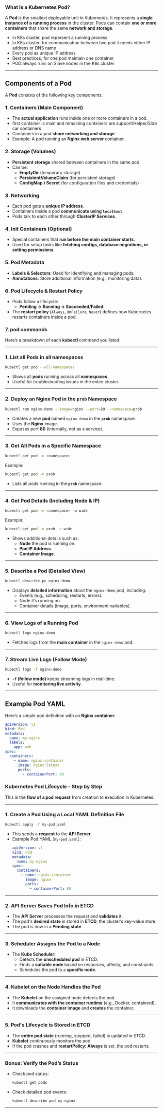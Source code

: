 ### **What is a Kubernetes Pod?**  
A **Pod** is the smallest deployable unit in Kubernetes. It represents a **single instance of a running process** in the cluster. Pods can contain **one or more containers** that share the same **network and storage**.
- In K8s cluster, pod repersent a running process
- In K8s cluster, for communication between two pod it needs either IP address or DNS name
- Every pod as unique IP address
- Best practices, for one pod maintain one container
- POD always runs on Slave nodes in the K8s cluster
---

## **Components of a Pod**
A **Pod** consists of the following key components:

### **1. Containers (Main Component)**
- The **actual application** runs inside one or more containers in a pod.
- first container is main and remaining containers are support/Helper/Side car containers
- Containers in a pod **share networking and storage**.
- Example: A pod running an **Nginx web server** container.

### **2. Storage (Volumes)**
- **Persistent storage** shared between containers in the same pod.
- Can be:
  - **EmptyDir** (temporary storage)
  - **PersistentVolumeClaim** (for persistent storage)
  - **ConfigMap / Secret** (for configuration files and credentials)

### **3. Networking**
- Each pod gets a **unique IP address**.
- Containers inside a pod **communicate using `localhost`**.
- Pods talk to each other through **ClusterIP Services**.

### **4. Init Containers (Optional)**
- Special containers that **run before the main container starts**.
- Used for setup tasks like **fetching configs, database migrations, or setting permissions**.

### **5. Pod Metadata**
- **Labels & Selectors**: Used for identifying and managing pods.
- **Annotations**: Store additional information (e.g., monitoring data).

### **6. Pod Lifecycle & Restart Policy**
- Pods follow a lifecycle:
  - **Pending → Running → Succeeded/Failed**
- The **restart policy** (`Always`, `OnFailure`, `Never`) defines how Kubernetes restarts containers inside a pod.
### **7. pod commands**

Here’s a breakdown of each **kubectl** command you listed:

---

### **1. List all Pods in all namespaces**
```sh
kubectl get pod --all-namespaces
```
- Shows all **pods** running across all **namespaces**.
- Useful for troubleshooting issues in the entire cluster.

---

### **2. Deploy an Nginx Pod in the `prob` Namespace**
```sh
kubectl run nginx-demo --image=nginx --port=80 --namespace=prob
```
- Creates a new **pod** named `nginx-demo` in the **`prob`** namespace.
- Uses the **Nginx** image.
- Exposes port **80** (internally, not as a service).

---

### **3. Get All Pods in a Specific Namespace**
```sh
kubectl get pod -n <namespace>
```
Example:
```sh
kubectl get pod -n prob
```
- Lists all pods running in the **`prob`** namespace.

---

### **4. Get Pod Details (Including Node & IP)**
```sh
kubectl get pod -n <namespace> -o wide
```
Example:
```sh
kubectl get pod -n prob -o wide
```
- Shows additional details such as:
  - **Node** the pod is running on.
  - **Pod IP Address**.
  - **Container Image**.

---

### **5. Describe a Pod (Detailed View)**
```sh
kubectl describe po nginx-demo
```
- Displays **detailed information** about the `nginx-demo` pod, including:
  - Events (e.g., scheduling, restarts, errors).
  - Node it’s running on.
  - Container details (image, ports, environment variables).

---

### **6. View Logs of a Running Pod**
```sh
kubectl logs nginx-demo
```
- Fetches logs from the **main container** in the `nginx-demo` pod.

---

### **7. Stream Live Logs (Follow Mode)**
```sh
kubectl logs -f nginx-demo
```
- **`-f` (follow mode)** keeps streaming logs in real-time.
- Useful for **monitoring live activity**.

---

## **Example Pod YAML**
Here’s a simple pod definition with an **Nginx container**:
```yaml
apiVersion: v1
kind: Pod
metadata:
  name: my-nginx
  labels:
    app: web
spec:
  containers:
    - name: nginx-container
      image: nginx:latest
      ports:
        - containerPort: 80
```

### **Kubernetes Pod Lifecycle - Step by Step**  

This is the **flow of a pod request** from creation to execution in Kubernetes:

---

### **1. Create a Pod Using a Local YAML Definition File**
```sh
kubectl apply -f my-pod.yaml
```
- This sends a **request** to the **API Server**.
- Example Pod YAML (`my-pod.yaml`):
  ```yaml
  apiVersion: v1
  kind: Pod
  metadata:
    name: my-nginx
  spec:
    containers:
      - name: nginx-container
        image: nginx
        ports:
          - containerPort: 80
  ```

---

### **2. API Server Saves Pod Info in ETCD**  
- The **API Server** processes the request and **validates** it.  
- The pod's **desired state** is stored in **ETCD**, the cluster’s key-value store.  
- The pod is now in a **Pending state**.

---

### **3. Scheduler Assigns the Pod to a Node**
- The **Kube Scheduler**:
  - Detects the **unscheduled pod** in ETCD.
  - Finds a **suitable node** based on resources, affinity, and constraints.
  - Schedules the pod to a **specific node**.

---

### **4. Kubelet on the Node Handles the Pod**
- The **Kubelet** on the assigned node detects the pod.
- It **communicates with the container runtime** (e.g., Docker, containerd).
- It downloads the **container image** and **creates** the container.

---

### **5. Pod's Lifecycle is Stored in ETCD**
- The **entire pod state** (running, stopped, failed) is updated in ETCD.
- **Kubelet** continuously monitors the pod.
- If the pod crashes and **restartPolicy: Always** is set, the pod restarts.

---

### **Bonus: Verify the Pod’s Status**
- Check pod status:
  ```sh
  kubectl get pods
  ```
- Check detailed pod events:
  ```sh
  kubectl describe pod my-nginx
  ```

---


